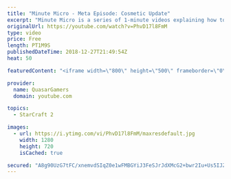 ```yaml
---
title: "Minute Micro - Meta Episode: Cosmetic Update"
excerpt: "Minute Micro is a series of 1-minute videos explaining how to perform common micro techniques. This episode highlights a major update to the practice map  twitch.tv/Quasarprintf"
originalUrl: https://youtube.com/watch?v=PhvD17l8FmM
type: video
price: Free
length: PT1M9S
publishedDateTime: 2018-12-27T21:49:54Z
heat: 50

featuredContent: "<iframe width=\"800\" height=\"500\" frameborder=\"0\" src=\"https://www.youtube.com/embed/PhvD17l8FmM\" allow=\"accelerometer; autoplay; encrypted-media; gyroscope; picture-in-picture\" allowfullscreen></iframe>"

provider:
  name: QuasarGamers
  domain: youtube.com

topics:
  - StarCraft 2

images:
  - url: https://i.ytimg.com/vi/PhvD17l8FmM/maxresdefault.jpg
    width: 1280
    height: 720
    isCached: true

secured: "A8g90UzG7tFC/xnemvdSIqZ0e1wFMBGYiJ3FeSJrJdXMcG2+bwr2Iu+Us5IJZyCKHJ+tj7Z2R+Jmdd5XUrQ2IiTeEC6HJ/lmOWWs4QMgGBCsC81hAGf/XvxNQpiCAQ3fnGoMVwqYiGupwnO5BrDB7GnqBdRMQGEqMrWiIxeFEQmZygsW6Vy1VzBuRBm/ikzlSqojyXv1anC8yimk5tyaX+/IJxVlQCh2vff+E6xHTddBSE78W6P1btoP4wENC7uzZXMxl/AnO26zm66Ec9N949JMKZnMrgqph8m//TK5grydYNUoAIXT3diTz9PKbXAm9FVE90KV/gKYcUvenOQzkqAzdc7E5V/vzA23YmS1aCQuNwA9IJPfc+d3kKw9aJfWkk8ngRNiIBRfWFMQ4PYb21OFWtOqo1pxOo30Bt0/XAU=;Vqg8ibsJlOugsiafzeDZAw=="
---
```


